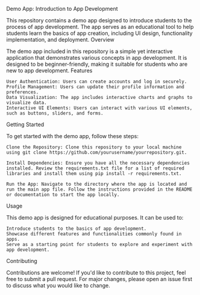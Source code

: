Demo App: Introduction to App Development

This repository contains a demo app designed to introduce students to the process of app development. The app serves as an educational tool to help students learn the basics of app creation, including UI design, functionality implementation, and deployment.
Overview

The demo app included in this repository is a simple yet interactive application that demonstrates various concepts in app development. It is designed to be beginner-friendly, making it suitable for students who are new to app development.
Features

    User Authentication: Users can create accounts and log in securely.
    Profile Management: Users can update their profile information and preferences.
    Data Visualization: The app includes interactive charts and graphs to visualize data.
    Interactive UI Elements: Users can interact with various UI elements, such as buttons, sliders, and forms.

Getting Started

To get started with the demo app, follow these steps:

    Clone the Repository: Clone this repository to your local machine using git clone https://github.com/yourusername/yourrepository.git.

    Install Dependencies: Ensure you have all the necessary dependencies installed. Review the requirements.txt file for a list of required libraries and install them using pip install -r requirements.txt.

    Run the App: Navigate to the directory where the app is located and run the main app file. Follow the instructions provided in the README or documentation to start the app locally.

Usage

This demo app is designed for educational purposes. It can be used to:

    Introduce students to the basics of app development.
    Showcase different features and functionalities commonly found in apps.
    Serve as a starting point for students to explore and experiment with app development.

Contributing

Contributions are welcome! If you'd like to contribute to this project, feel free to submit a pull request. For major changes, please open an issue first to discuss what you would like to change.

